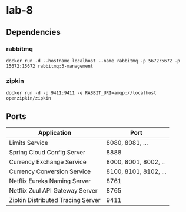 # lab-8

## Dependencies

### rabbitmq
```
docker run -d --hostname localhost --name rabbitmq -p 5672:5672 -p 15672:15672 rabbitmq:3-management
```


### zipkin
```
docker run -d -p 9411:9411 -e RABBIT_URI=amqp://localhost openzipkin/zipkin
```


## Ports

|     Application       |     Port          |
| ------------- | ------------- |
| Limits Service | 8080, 8081, ... |
| Spring Cloud Config Server | 8888 |
| Currency Exchange Service | 8000, 8001, 8002, ..  |
| Currency Conversion Service | 8100, 8101, 8102, ... |
| Netflix Eureka Naming Server | 8761 |
| Netflix Zuul API Gateway Server | 8765 |
| Zipkin Distributed Tracing Server | 9411 |

